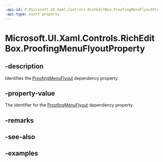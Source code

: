```yaml
---
-api-id: P:Microsoft.UI.Xaml.Controls.RichEditBox.ProofingMenuFlyoutProperty
-api-type: winrt property
---
```


<!-- Property syntax.
public DependencyProperty ProofingMenuFlyoutProperty { get; }
-->

# Microsoft.UI.Xaml.Controls.RichEditBox.ProofingMenuFlyoutProperty

## -description

Identifies the [ProofingMenuFlyout](richeditbox_proofingmenuflyout.md) dependency property.

## -property-value

The identifier for the [ProofingMenuFlyout](richeditbox_proofingmenuflyout.md) dependency property.

## -remarks

## -see-also

## -examples

